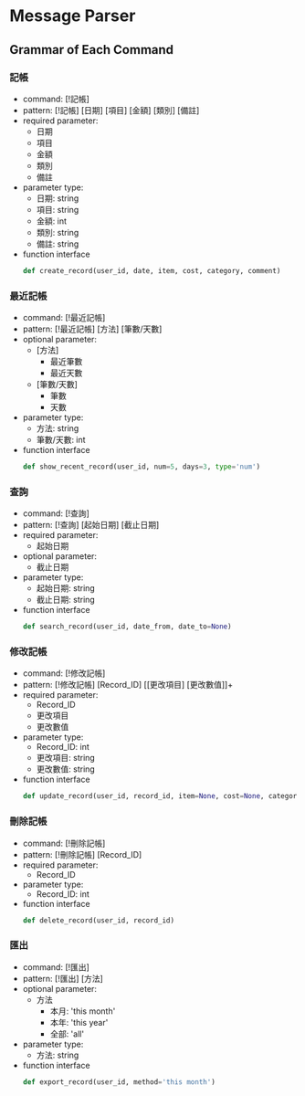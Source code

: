 # Message Parser

## Grammar of Each Command

### 記帳

- command: [!記帳]
- pattern: [!記帳] [日期] [項目] [金額] [類別] [備註]
- required parameter:
    - 日期
    - 項目
    - 金額
    - 類別
    - 備註
- parameter type:
    - 日期: string
    - 項目: string
    - 金額: int
    - 類別: string
    - 備註: string
- function interface
    ```python
    def create_record(user_id, date, item, cost, category, comment)
    ```

### 最近記帳

- command: [!最近記帳]
- pattern: [!最近記帳] [方法] [筆數/天數]
- optional parameter:
    - [方法]
        - 最近筆數
        - 最近天數
    - [筆數/天數]
        - 筆數
        - 天數
- parameter type:
    - 方法: string
    - 筆數/天數: int
- function interface
    ```python
    def show_recent_record(user_id, num=5, days=3, type='num')
    ```

### 查詢

- command: [!查詢]
- pattern: [!查詢] [起始日期] [截止日期]
- required parameter:
    - 起始日期
- optional parameter:
    - 截止日期
- parameter type:
    - 起始日期: string
    - 截止日期: string
- function interface
    ```python
    def search_record(user_id, date_from, date_to=None)
    ```

### 修改記帳

- command: [!修改記帳]
- pattern: [!修改記帳] [Record_ID] [[更改項目] [更改數值]]+
- required parameter:
    - Record_ID
    - 更改項目
    - 更改數值
- parameter type:
    - Record_ID: int
    - 更改項目: string
    - 更改數值: string
- function interface
    ```python
    def update_record(user_id, record_id, item=None, cost=None, category=None, comment=None)
    ```

### 刪除記帳

- command: [!刪除記帳]
- pattern: [!刪除記帳] [Record_ID]
- required parameter:
    - Record_ID
- parameter type:
    - Record_ID: int
- function interface
    ```python
    def delete_record(user_id, record_id)
    ```

### 匯出

- command: [!匯出]
- pattern: [!匯出] [方法]
- optional parameter:
    - 方法
        - 本月: 'this month'
        - 本年: 'this year'
        - 全部: 'all'
- parameter type:
    - 方法: string
- function interface
    ```python
    def export_record(user_id, method='this month')
    ```